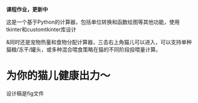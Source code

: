 **课程作业，更新中**

这是一个基于Python的计算器，包括单位转换和函数绘图等其他功能，使用tkinter和customtkinter库设计

&同时还是宠物热量和食物分配计算器，三击右上角猫儿可以进入，可以支持单种猫粮/冻干/罐头，或多种混合喂食策略在猫的不同阶段投喂量计算。

# **为你的猫儿健康出力～**

设计稿是fig文件
